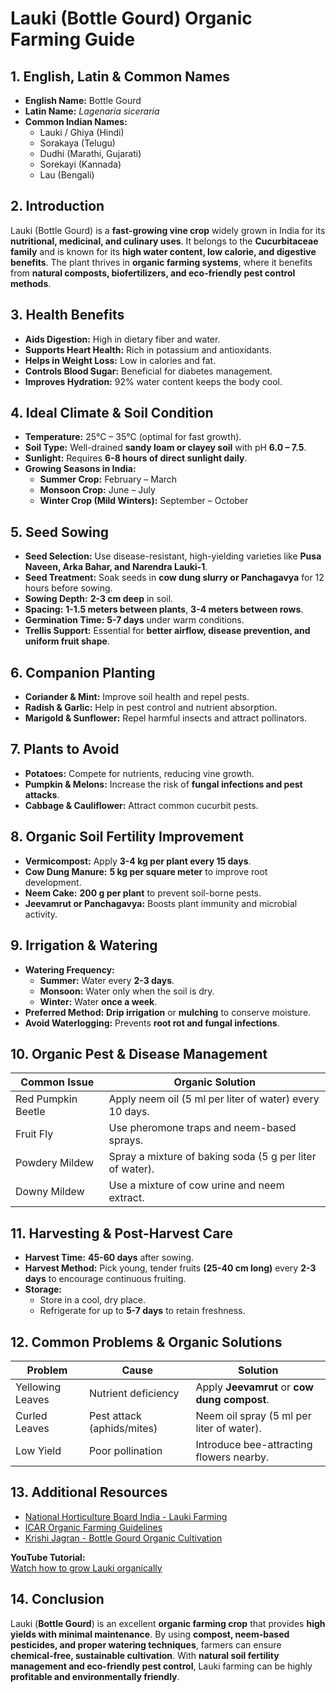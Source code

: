 # Lauki (Bottle Gourd) Organic Farming Guide  

## 1. English, Latin & Common Names  

- **English Name:** Bottle Gourd  
- **Latin Name:** *Lagenaria siceraria*  
- **Common Indian Names:**  
  - Lauki / Ghiya (Hindi)  
  - Sorakaya (Telugu)  
  - Dudhi (Marathi, Gujarati)  
  - Sorekayi (Kannada)  
  - Lau (Bengali)  

## 2. Introduction  

Lauki (Bottle Gourd) is a **fast-growing vine crop** widely grown in India for its **nutritional, medicinal, and culinary uses**. It belongs to the **Cucurbitaceae family** and is known for its **high water content, low calorie, and digestive benefits**. The plant thrives in **organic farming systems**, where it benefits from **natural composts, biofertilizers, and eco-friendly pest control methods**.

## 3. Health Benefits  

- **Aids Digestion:** High in dietary fiber and water.  
- **Supports Heart Health:** Rich in potassium and antioxidants.  
- **Helps in Weight Loss:** Low in calories and fat.  
- **Controls Blood Sugar:** Beneficial for diabetes management.  
- **Improves Hydration:** 92% water content keeps the body cool.  

## 4. Ideal Climate & Soil Condition  

- **Temperature:** 25°C – 35°C (optimal for fast growth).  
- **Soil Type:** Well-drained **sandy loam or clayey soil** with pH **6.0 – 7.5**.  
- **Sunlight:** Requires **6-8 hours of direct sunlight daily**.  
- **Growing Seasons in India:**  
  - **Summer Crop:** February – March  
  - **Monsoon Crop:** June – July  
  - **Winter Crop (Mild Winters):** September – October  

## 5. Seed Sowing  

- **Seed Selection:** Use disease-resistant, high-yielding varieties like **Pusa Naveen, Arka Bahar, and Narendra Lauki-1**.  
- **Seed Treatment:** Soak seeds in **cow dung slurry or Panchagavya** for 12 hours before sowing.  
- **Sowing Depth:** **2-3 cm deep** in soil.  
- **Spacing:** **1-1.5 meters between plants**, **3-4 meters between rows**.  
- **Germination Time:** **5-7 days** under warm conditions.  
- **Trellis Support:** Essential for **better airflow, disease prevention, and uniform fruit shape**.  

## 6. Companion Planting  

- **Coriander & Mint:** Improve soil health and repel pests.  
- **Radish & Garlic:** Help in pest control and nutrient absorption.  
- **Marigold & Sunflower:** Repel harmful insects and attract pollinators.  

## 7. Plants to Avoid  

- **Potatoes:** Compete for nutrients, reducing vine growth.  
- **Pumpkin & Melons:** Increase the risk of **fungal infections and pest attacks**.  
- **Cabbage & Cauliflower:** Attract common cucurbit pests.  

## 8. Organic Soil Fertility Improvement  

- **Vermicompost:** Apply **3-4 kg per plant every 15 days**.  
- **Cow Dung Manure:** **5 kg per square meter** to improve root development.  
- **Neem Cake:** **200 g per plant** to prevent soil-borne pests.  
- **Jeevamrut or Panchagavya:** Boosts plant immunity and microbial activity.  

## 9. Irrigation & Watering  

- **Watering Frequency:**  
  - **Summer:** Water every **2-3 days**.  
  - **Monsoon:** Water only when the soil is dry.  
  - **Winter:** Water **once a week**.  
- **Preferred Method:** **Drip irrigation** or **mulching** to conserve moisture.  
- **Avoid Waterlogging:** Prevents **root rot and fungal infections**.  

## 10. Organic Pest & Disease Management  

| Common Issue         | Organic Solution                                      |
|----------------------|------------------------------------------------------|
| Red Pumpkin Beetle  | Apply neem oil (5 ml per liter of water) every 10 days. |
| Fruit Fly          | Use pheromone traps and neem-based sprays.           |
| Powdery Mildew     | Spray a mixture of baking soda (5 g per liter of water). |
| Downy Mildew       | Use a mixture of cow urine and neem extract.         |

## 11. Harvesting & Post-Harvest Care  

- **Harvest Time:** **45-60 days** after sowing.  
- **Harvest Method:** Pick young, tender fruits **(25-40 cm long)** every **2-3 days** to encourage continuous fruiting.  
- **Storage:**  
  - Store in a cool, dry place.  
  - Refrigerate for up to **5-7 days** to retain freshness.  

## 12. Common Problems & Organic Solutions  

| Problem          | Cause                        | Solution                                         |
|-----------------|-----------------------------|-------------------------------------------------|
| Yellowing Leaves | Nutrient deficiency         | Apply **Jeevamrut** or **cow dung compost**.    |
| Curled Leaves   | Pest attack (aphids/mites)  | Neem oil spray (5 ml per liter of water).       |
| Low Yield       | Poor pollination            | Introduce bee-attracting flowers nearby.        |

## 13. Additional Resources  

- [National Horticulture Board India - Lauki Farming](http://nhb.gov.in)  
- [ICAR Organic Farming Guidelines](https://icar.org.in)  
- [Krishi Jagran - Bottle Gourd Organic Cultivation](https://www.krishijagran.com)  

**YouTube Tutorial:**  
[Watch how to grow Lauki organically](https://www.youtube.com/watch?v=xyz123)  

## 14. Conclusion  

Lauki (**Bottle Gourd**) is an excellent **organic farming crop** that provides **high yields with minimal maintenance**. By using **compost, neem-based pesticides, and proper watering techniques**, farmers can ensure **chemical-free, sustainable cultivation**. With **natural soil fertility management and eco-friendly pest control**, Lauki farming can be highly **profitable and environmentally friendly**.
